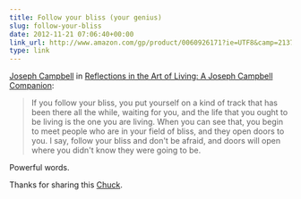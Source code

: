 ```yaml
---
title: Follow your bliss (your genius)
slug: follow-your-bliss
date: 2012-11-21 07:06:40+00:00
link_url: http://www.amazon.com/gp/product/0060926171?ie=UTF8&camp=213733&creative=393185&creativeASIN=0060926171&linkCode=shr&tag=adamstaccom-20
type: link
---
```


[Joseph Campbell](http://en.wikipedia.org/wiki/Joseph_Campbell) in [Reflections in the Art of Living: A Joseph Campbell Companion](http://www.amazon.com/gp/product/0060926171?ie=UTF8&camp=213733&creative=393185&creativeASIN=0060926171&linkCode=shr&tag=adamstaccom-20):

> If you follow your bliss, you put yourself on a kind of track that has been there all the while, waiting for you, and the life that you ought to be living is the one you are living. When you can see that, you begin to meet people who are in your field of bliss, and they open doors to you. I say, follow your bliss and don't be afraid, and doors will open where you didn't know they were going to be.

Powerful words.

Thanks for sharing this [Chuck](https://twitter.com/dtelepathy).
